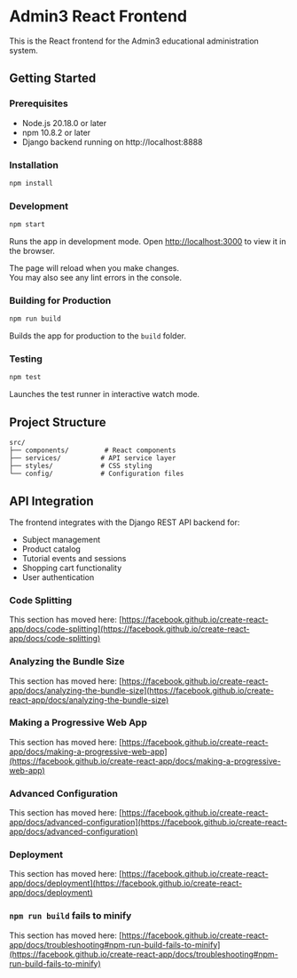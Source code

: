 # Admin3 React Frontend

This is the React frontend for the Admin3 educational administration system.

## Getting Started

### Prerequisites

- Node.js 20.18.0 or later
- npm 10.8.2 or later
- Django backend running on http://localhost:8888

### Installation

```bash
npm install
```

### Development

```bash
npm start
```

Runs the app in development mode. Open [http://localhost:3000](http://localhost:3000) to view it in the browser.

The page will reload when you make changes.\
You may also see any lint errors in the console.

### Building for Production

```bash
npm run build
```

Builds the app for production to the `build` folder.

### Testing

```bash
npm test
```

Launches the test runner in interactive watch mode.

## Project Structure

```
src/
├── components/         # React components
├── services/          # API service layer
├── styles/            # CSS styling
└── config/            # Configuration files
```

## API Integration

The frontend integrates with the Django REST API backend for:
- Subject management
- Product catalog
- Tutorial events and sessions
- Shopping cart functionality
- User authentication

### Code Splitting

This section has moved here: [https://facebook.github.io/create-react-app/docs/code-splitting](https://facebook.github.io/create-react-app/docs/code-splitting)

### Analyzing the Bundle Size

This section has moved here: [https://facebook.github.io/create-react-app/docs/analyzing-the-bundle-size](https://facebook.github.io/create-react-app/docs/analyzing-the-bundle-size)

### Making a Progressive Web App

This section has moved here: [https://facebook.github.io/create-react-app/docs/making-a-progressive-web-app](https://facebook.github.io/create-react-app/docs/making-a-progressive-web-app)

### Advanced Configuration

This section has moved here: [https://facebook.github.io/create-react-app/docs/advanced-configuration](https://facebook.github.io/create-react-app/docs/advanced-configuration)

### Deployment

This section has moved here: [https://facebook.github.io/create-react-app/docs/deployment](https://facebook.github.io/create-react-app/docs/deployment)

### `npm run build` fails to minify

This section has moved here: [https://facebook.github.io/create-react-app/docs/troubleshooting#npm-run-build-fails-to-minify](https://facebook.github.io/create-react-app/docs/troubleshooting#npm-run-build-fails-to-minify)
